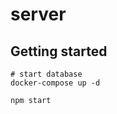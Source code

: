 # server

## Getting started

```shell
# start database
docker-compose up -d
```


```shell
npm start
```
